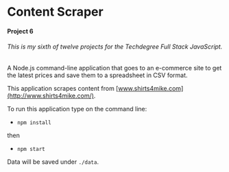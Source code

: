 # Content Scraper

#### Project 6

###### This is my sixth of twelve projects for the Techdegree Full Stack JavaScript.

A Node.js command-line application that goes to an e-commerce site to get the latest prices and save them to a spreadsheet in CSV format.

This application scrapes content from [www.shirts4mike.com](http://www.shirts4mike.com/).  

To run this application type on the command line:  
* `npm install`  

then  

* `npm start`  

Data will be saved under `./data`.
